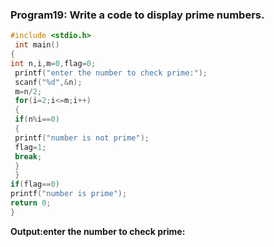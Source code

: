 ### Program19: Write a code to display prime numbers.
```c
#include <stdio.h>
 int main()
{ 
int n,i,m=0,flag=0;
 printf("enter the number to check prime:");
 scanf("%d",&n);
 m=n/2;
 for(i=2;i<=m;i++)
 {
 if(n%i==0)
 {
 printf("number is not prime");
 flag=1;
 break;
 }
 }
if(flag==0)
printf("number is prime");
return 0;
}
```
**Output:enter the number to check prime:**
